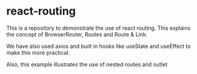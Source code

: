 # react-routing
This is a repository to demonstrate the use of react routing.
This explains the concept of BrowserRouter, Routes and Route & Link.

We have also used axios and built in hooks like useState and useEffect to make this more practical.

Also, this example illustrates the use of nested routes and outlet